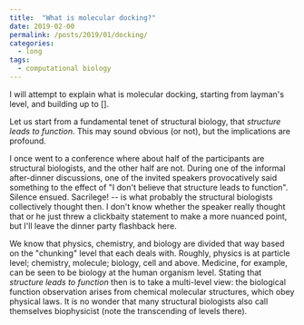 ```yaml
---
title:  "What is molecular docking?"
date: 2019-02-00
permalink: /posts/2019/01/docking/
categories: 
  - long
tags:
  - computational biology
---
```


I will attempt to explain what is molecular docking, starting from layman's level, and building up to [].

Let us start from a fundamental tenet of structural biology, that _structure leads to function_. This may sound obvious (or not), but the implications are profound. 

I once went to a conference where about half of the participants are structural biologists, and the other half are not. During one of the informal after-dinner discussions, one of the invited speakers provocatively said something to the effect of "I don't believe that structure leads to function". Silence ensued. Sacrilege! -- is what probably the structural biologists collectively thought then. I don't know whether the speaker really thought that or he just threw a clickbaity statement to make a more nuanced point, but I'll leave the dinner party flashback here.

We know that physics, chemistry, and biology are divided that way based on the "chunking" level that each deals with. Roughly, physics is at particle level; chemistry, molecule; biology, cell and above. Medicine, for example, can be seen to be biology at the human organism level. Stating that _structure leads to function_ then is to take a multi-level view: the biological function observation arises from chemical molecular structures, which obey physical laws. It is no wonder that many structural biologists also call themselves biophysicist (note the transcending of levels there). 
